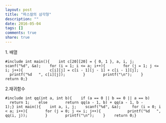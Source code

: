 ```yaml
---
layout: post
title: "파스칼의 삼각형"
description: ""
date: 2016-05-04
tags: []
comments: true
share: true
---
```


1\. 배열

    #include int main(){    int c[20][20] = { 0, 1 }, a, i, j;    scanf("%d", &a);    for (i = 1; i <= a; i++){        for (j = 1; j <= i; j++){            c[i][j] = c[i - 1][j - 1] + c[i - 1][j];            printf("%d   ", c[i][j]);        }        printf("\n");    }    return 0;}

  

2.재귀함수

    #include int qq(int a, int b){    if (a == 0 || b == 0 || a == b)        return 1;    else        return qq(a - 1, b) + qq(a - 1, b - 1);} int main(){    int a, i, j;    scanf("%d", &a);     for (i = 0; i < a; i++){        for (j = 0; j <= i; j++){            printf("%d   ", qq(i, j));        }        printf("\n");    }    return 0;}

